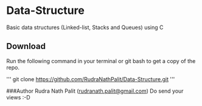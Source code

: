 # Data-Structure
Basic data structures (Linked-list, Stacks and Queues) using C
## Download
Run the following command in your terminal or git bash to get a copy of the repo.

'''
git clone https://github.com/RudraNathPalit/Data-Structure.git
'''

###Author
Rudra Nath Palit (rudranath.palit@gmail.com)
Do send your views :-D

